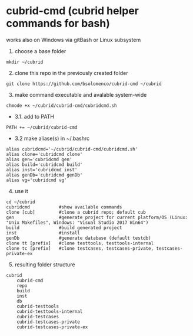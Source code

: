 # cubrid-cmd (cubrid helper commands for bash)
works also on Windows via gitBash or Linux subsystem

1. choose a base folder
```
mkdir ~/cubrid
```
2. clone this repo in the previously created folder
```
git clone https://github.com/bsolomenco/cubrid-cmd ~/cubrid
```
3. make command executable and avalable system-wide
```
chmode +x ~/cubrid/cubrid-cmd/cubridcmd.sh
```
  * 3.1. add to PATH
```
PATH += ~/cubrid/cubrid-cmd
```
  * 3.2 make aliase(s) in ~/.bashrc
```
alias cubridcmd='~/cubrid/cubrid-cmd/cubridcmd.sh'
alias clone='cubridcmd clone'
alias gen='cubridcmd gen'
alias build='cubridcmd build'
alias inst='cubridcmd inst'
alias genDb='cubridcmd genDb'
alias vg='cubridcmd vg'
```
4. use it
```
cd ~/cubrid
cubridcmd           #show available commands
clone [cub]         #clone a cubrid repo; default cub
gen                 #generate project for current platform/OS (Linux: "Unix Makefiles", Windows: "Visual Studio 2017 Win64")
build               #build generated project
inst                #install
genDb               #generate database (default testdb)
clone tt [prefix]   #clone testtools, testtools-internal
clone tc [prefix]   #clone testcases, testcases-private, testcases-private-ex
```
5. resulting folder structure
```
cubrid
    cubrid-cmd
    repo
    build
    inst
    db
    cubrid-testtools
    cubrid-testtools-internal
    cubrid-testcases
    cubrid-testcases-private
    cubrid-testcases-private-ex
```
